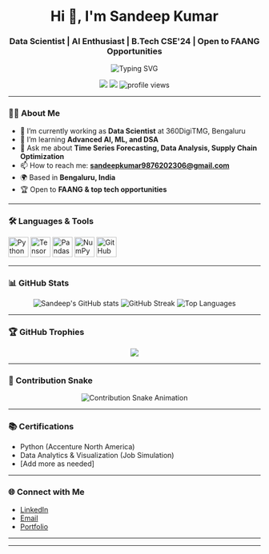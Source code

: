 <h1 align="center">Hi 👋, I'm Sandeep Kumar</h1>
<h3 align="center">Data Scientist | AI Enthusiast | B.Tech CSE'24 | Open to FAANG Opportunities</h3>

<p align="center">
  <img src="https://readme-typing-svg.demolab.com/?lines=Professional+Data+Scientist;AI+%7C+ML+%7C+DSA+%7C+GDSC+%7C+Digital+Marketing;Open+Source+Contributor;Always+Learning+New+Things!" alt="Typing SVG" />
</p>

<p align="center">
  <a href="mailto:sandeepkumar9876202306@gmail.com"><img src="https://img.shields.io/badge/Email-D14836?style=for-the-badge&logo=gmail&logoColor=white"/></a>
  <a href="https://www.linkedin.com/in/sandeep-kumar2001"><img src="https://img.shields.io/badge/LinkedIn-blue?style=for-the-badge&logo=linkedin&logoColor=white"/></a>
  <img src="https://komarev.com/ghpvc/?username=sandeepkumar9876202306&label=Profile%20views&color=0e75b6&style=flat" alt="profile views"/>
</p>

---

### 🧑‍💻 About Me

- 🔭 I’m currently working as **Data Scientist** at 360DigiTMG, Bengaluru
- 🌱 I’m learning **Advanced AI, ML, and DSA**
- 💬 Ask me about **Time Series Forecasting, Data Analysis, Supply Chain Optimization**
- 📫 How to reach me: **sandeepkumar9876202306@gmail.com**
- 🌍 Based in **Bengaluru, India**
- 🏆 Open to **FAANG & top tech opportunities**

---

### 🛠️ Languages & Tools

<p align="left">
  <img src="https://cdn.jsdelivr.net/gh/devicons/devicon/icons/python/python-original.svg" width="40" alt="Python"/>
  <img src="https://cdn.jsdelivr.net/gh/devicons/devicon/icons/tensorflow/tensorflow-original.svg" width="40" alt="TensorFlow"/>
  <img src="https://cdn.jsdelivr.net/gh/devicons/devicon/icons/pandas/pandas-original.svg" width="40" alt="Pandas"/>
  <img src="https://cdn.jsdelivr.net/gh/devicons/devicon/icons/numpy/numpy-original.svg" width="40" alt="NumPy"/>
  <img src="https://cdn.jsdelivr.net/gh/devicons/devicon/icons/github/github-original.svg" width="40" alt="GitHub"/>
  <!-- Add more icons as needed -->
</p>

---

### 📊 GitHub Stats

<p align="center">
  <img src="https://github-readme-stats.vercel.app/api?username=sandeepkumar9876202306&show_icons=true&theme=radical" alt="Sandeep's GitHub stats"/>
  <img src="https://github-readme-streak-stats.herokuapp.com/?user=sandeepkumar9876202306&theme=radical" alt="GitHub Streak"/>
  <img src="https://github-readme-stats.vercel.app/api/top-langs/?username=sandeepkumar9876202306&layout=compact&theme=radical" alt="Top Languages"/>
</p>

---

### 🏆 GitHub Trophies

<p align="center">
  <img src="https://github-profile-trophy.vercel.app/?username=sandeepkumar9876202306&theme=radical&no-frame=true&margin-w=10" />
</p>

---

### 🐍 Contribution Snake

<p align="center">
  <img src="https://github.com/sandeepkumar9876202306/sandeepkumar9876202306/blob/output/github-contribution-grid-snake.svg" alt="Contribution Snake Animation"/>
</p>

---

### 📚 Certifications

- Python (Accenture North America)
- Data Analytics & Visualization (Job Simulation)
- [Add more as needed]

---

### 🌐 Connect with Me

- [LinkedIn](https://www.linkedin.com/in/sandeep-kumar2001)
- [Email](mailto:sandeepkumar9876202306@gmail.com)
- [Portfolio](#) <!-- Add if available -->

---

<!-- Optional: Add a fun fact, dev joke, or meme widget -->

---

